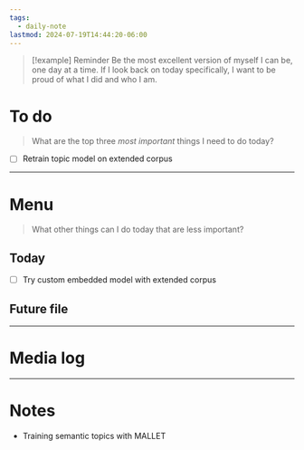 ```yaml
---
tags:
  - daily-note
lastmod: 2024-07-19T14:44:20-06:00
---
```

>[!example] Reminder
>Be the most excellent version of myself I can be, one day at a time. If I look back on today specifically, I want to be proud of what I did and who I am.

# To do

> What are the top three *most important* things I need to do today?

- [ ] Retrain topic model on extended corpus

----
# Menu

> What other things can I do today that are less important?
## Today

- [ ] Try custom embedded model with extended corpus

## Future file

---
# Media log

---
# Notes

- Training semantic topics with MALLET